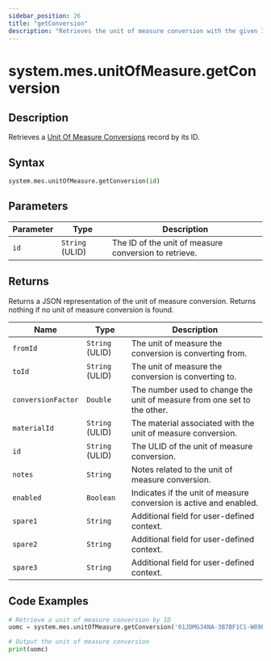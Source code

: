 ```yaml
---
sidebar_position: 26
title: "getConversion"
description: "Retrieves the unit of measure conversion with the given ID."
---
```


# system.mes.unitOfMeasure.getConversion

## Description

Retrieves a [Unit Of Measure Conversions](../../data-model/utility-models/unit-of-measure-model/unit-of-measure-conversion) record by its ID.

## Syntax

```python
system.mes.unitOfMeasure.getConversion(id)
```

## Parameters

| Parameter | Type            | Description                                           |
| --------- | --------------- | ----------------------------------------------------- |
| `id`      | `String` (ULID) | The ID of the unit of measure conversion to retrieve. |

## Returns

Returns a JSON representation of the unit of measure conversion. Returns nothing if no unit of measure conversion is found.

| Name               | Type            | Description                                                              |
| ------------------ | --------------- | ------------------------------------------------------------------------ |
| `fromId`           | `String` (ULID) | The unit of measure the conversion is converting from.                   |
| `toId`             | `String` (ULID) | The unit of measure the conversion is converting to.                     |
| `conversionFactor` | `Double`        | The number used to change the unit of measure from one set to the other. |
| `materialId`       | `String` (ULID) | The material associated with the unit of measure conversion.             |
| `id`               | `String` (ULID) | The ULID of the unit of measure conversion.                              |
| `notes`            | `String`        | Notes related to the unit of measure conversion.                         |
| `enabled`          | `Boolean`       | Indicates if the unit of measure conversion is active and enabled.       |
| `spare1`           | `String`        | Additional field for user-defined context.                               |
| `spare2`           | `String`        | Additional field for user-defined context.                               |
| `spare3`           | `String`        | Additional field for user-defined context.                               |

## Code Examples

```python
# Retrieve a unit of measure conversion by ID
uomc = system.mes.unitOfMeasure.getConversion('01JDMG34NA-3B7BF1C1-W89E99PW')

# Output the unit of measure conversion
print(uomc)
```
